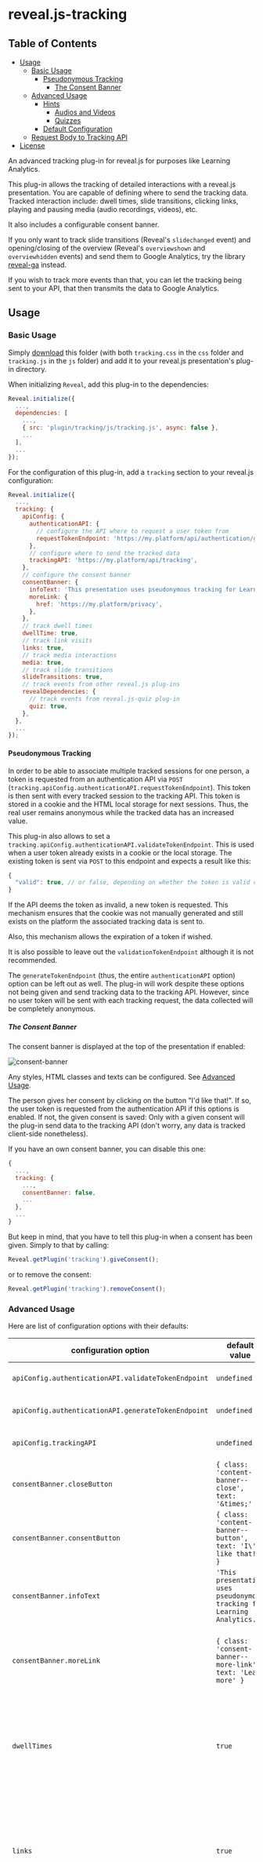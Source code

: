 # reveal.js-tracking

## Table of Contents

- [Usage](#usage)
  - [Basic Usage](#basic-usage)
    - [Pseudonymous Tracking](#pseudonymous-tracking)
      - [The Consent Banner](#the-consent-banner)
  - [Advanced Usage](#advanced-usage)
    - [Hints](#hints)
      - [Audios and Videos](#audios-and-videos)
      - [Quizzes](#quizzes)
    - [Default Configuration](#default-configuration)
  - [Request Body to Tracking API](#request-body-to-tracking-api)
- [License](#license)

An advanced tracking plug-in for reveal.js for purposes like Learning Analytics.

This plug-in allows the tracking of detailed interactions with a reveal.js
presentation. You are capable of defining where to send the tracking data.
Tracked interaction include: dwell times, slide transitions, clicking links,
playing and pausing media (audio recordings, videos), etc.

It also includes a configurable consent banner.

If you only want to track slide transitions (Reveal's `slidechanged` event) and
opening/closing of the overview (Reveal's `overviewshown` and `overviewhidden`
events) and send them to Google Analytics, try the library
[reveal-ga](https://github.com/stevegrunwell/reveal-ga) instead.

If you wish to track more events than that, you can let the tracking being sent
to your API, that then transmits the data to Google Analytics.

## Usage

### Basic Usage

Simply
[download](https://github.com/pantajosef/reveal.js-tracking/archive/master.zip)
this folder (with both `tracking.css` in the `css` folder and `tracking.js` in
the `js` folder) and add it to your reveal.js presentation's plug-in directory.

When initializing `Reveal`, add this plug-in to the dependencies:

```javascript
Reveal.initialize({
  ...,
  dependencies: [
    ...,
    { src: 'plugin/tracking/js/tracking.js', async: false },
    ...
  ],
  ...
});
```

For the configuration of this plug-in, add a `tracking` section to your
reveal.js configuration:

```javascript
Reveal.initialize({
  ...,
  tracking: {
    apiConfig: {
      authenticationAPI: {
        // configure the API where to request a user token from
        requestTokenEndpoint: 'https://my.platform/api/authentication/generate-token',
      },
      // configure where to send the tracked data
      trackingAPI: 'https://my.platform/api/tracking',
    },
    // configure the consent banner
    consentBanner: {
      infoText: 'This presentation uses pseudonymous tracking for Learning Analytics.',
      moreLink: {
        href: 'https://my.platform/privacy',
      },
    },
    // track dwell times
    dwellTime: true,
    // track link visits
    links: true,
    // track media interactions
    media: true,
    // track slide transitions
    slideTransitions: true,
    // track events from other reveal.js plug-ins
    revealDependencies: {
      // track events from reveal.js-quiz plug-in
      quiz: true,
    },
  },
  ...
});
```

#### Pseudonymous Tracking

In order to be able to associate multiple tracked sessions for one person, a
token is requested from an authentication API via `POST`
(`tracking.apiConfig.authenticationAPI.requestTokenEndpoint`). This token is
then sent with every tracked session to the tracking API. This token is stored
in a cookie and the HTML local storage for next sessions. Thus, the real user
remains anonymous while the tracked data has an increased value.

This plug-in also allows to set a
`tracking.apiConfig.authenticationAPI.validateTokenEndpoint`. This is used when
a user token already exists in a cookie or the local storage. The existing token
is sent via `POST` to this endpoint and expects a result like this:

```javascript
{
  "valid": true, // or false, depending on whether the token is valid or not.
}
```

If the API deems the token as invalid, a new token is requested. This mechanism
ensures that the cookie was not manually generated and still exists on the
platform the associated tracking data is sent to.

Also, this mechanism allows the expiration of a token if wished.

It is also possible to leave out the `validationTokenEndpoint` although it is
not recommended.

The `generateTokenEndpoint` (thus, the entire `authenticationAPI` option) option
can be left out as well. The plug-in will work despite these options not being
given and send tracking data to the tracking API. However, since no user token
will be sent with each tracking request, the data collected will be completely
anonymous.

##### The Consent Banner

The consent banner is displayed at the top of the presentation if enabled:

![consent-banner](consent-banner-demo.png)

Any styles, HTML classes and texts can be configured. See [Advanced
Usage](#advanced-usage).

The person gives her consent by clicking on the button "I'd like that!". If so,
the user token is requested from the authentication API if this options is
enabled. If not, the given consent is saved: Only with a given consent will the
plug-in send data to the tracking API (don't worry, any data is tracked
client-side nonetheless).

If you have an own consent banner, you can disable this one:

```javascript
{
  ...,
  tracking: {
    ...,
    consentBanner: false,
    ...
  },
  ...
}
```

But keep in mind, that you have to tell this plug-in when a consent has been
given. Simply to that by calling:

```javascript
Reveal.getPlugin('tracking').giveConsent();
```

or to remove the consent:

```javascript
Reveal.getPlugin('tracking').removeConsent();
```

### Advanced Usage

Here are list of configuration options with their defaults:

| configuration option                                | default value                                                            | explanation                                                                                                                                                                                     |
|-----------------------------------------------------|--------------------------------------------------------------------------|-------------------------------------------------------------------------------------------------------------------------------------------------------------------------------------------------|
| `apiConfig.authenticationAPI.validateTokenEndpoint` | `undefined`                                                              | *optional*: API URL where to validate existing user token                                                                                                                                       |
| `apiConfig.authenticationAPI.generateTokenEndpoint` | `undefined`                                                              | *optional*: API URL where to request user token from                                                                                                                                            |
| `apiConfig.trackingAPI`                             | `undefined`                                                              | API URL where to transmit tracking data to                                                                                                                                                      |
| `consentBanner.closeButton`                         | `{ class: 'content-banner--close', text: '&times;' }`                    | configuration for close button of consent banner                                                                                                                                                |
| `consentBanner.consentButton`                       | `{ class: 'content-banner--button', text: 'I\'d like that!' }`           | configuration for consent button of consent banner                                                                                                                                              |
| `consentBanner.infoText`                            | `'This presentation uses pseudonymous tracking for Learning Analytics.'` | info text for consent banner                                                                                                                                                                    |
| `consentBanner.moreLink`                            | `{ class: 'consent-banner--more-link', text: 'Learn more' }`             | configuration for 'Learn more' link of consent banner (**The `href` option is necessary if the consent banner is enabled**)                                                                     |
| `dwellTimes`                                        | `true`                                                                   | whether to track dwell times. You can configure whether to track dwell times per slide and total dwell time by setting `dwellTimes.perSlide` and `dwellTimes.total` to `true` or `false`        |
| `links`                                             | `true`                                                                   | whether to track clicks on links. You can configure whether to track clicks on internal links (slides) and external links by setting `links.internal` and `links.external` to `true` or `false` |
| `media`                                             | `true`                                                                   | whether to track interactions on audios and videos. You can configure whether to track interactions on audios and videos by setting `media.audio` and `media.video` to `true` or `false`        |
| `slideTransitions`                                  | `true`                                                                   | whether to track slide transitions                                                                                                                                                              |
| `revealDependencies.quiz`                           | `false`                                                                  | whether to track events in reveal.js plug-in [reveal.js-quiz](https://gitlab.com/schaepermeier/reveal.js-quiz)                                                                                  |

#### Hints

##### Audios and Videos

If you want to track audio and video events (play/pause), both video and audio
tags need a DOM ID in this format:

```javascript
/(audio|video)player-%horizontalIndex%-%verticalIndex%(-%mediaIndex%)?>/
```

For instance, on a slide with a horizontal index of 4 and a vertical index of 2,
the second audio file has the following ID: `audioplayer-4-2-1`. (The
`mediaIndex` starts at `0`.)

The plug-in
[audio-slideshow](https://github.com/rajgoel/reveal.js-plugins/tree/master/audio-slideshow)
does that automatically. For videos you need to this manually.

##### Quizzes

If you want to track quizzes, here are the conditions:

- this plug-in needs to be in the `dependencies` section *after* the quiz
  plug-in
- when adding the quiz plug-in to the `dependencies`, do not set `async` to
  `true` and do not provide the `callback`. Simply put: `{ src:
  'plugin/quiz/quiz.js' }` before `{ src: 'plugin/tracking/tracking.js' }`
- instead, provide the configuration options for the quiz plug-in in a `quiz`
  section when initializing reveal.js:

```javascript
Reveal.initialize({
  ...,
  dependencies: [
    ...,
    { src: 'plugin/quiz/quiz.js' },
    { src: 'plugin/tracking/tracking.js' },
    ...,
  ],
  ...,
  tracking: ...,
  quiz: {
    ...,
    preventUnanswered: true,
    skipStartButton: false,
  }
});
```

- make sure that the option `skipStartButton` is set to `false`. Otherwise the
  start event cannot be tracked

#### Default Configuration

```javascript
{
  apiConfig: {},
  consentBanner: {
    closeButton: {
      class: 'consent-banner--close',
      text: '&times;',
    },
    consentButton: {
      class: 'consent-banner--button',
      text: 'I\'d like that!',
    },
    infoText: 'This presentation uses pseudonymous tracking for Learning Analytics.',
    moreLink: {
      class: 'consent-banner--more-link',
      text: 'Learn more',
    },
  },
  dwellTimes: true,
  links: true,
  media: true,
  slideTransitions: true,
  revealDependencies: {
    quiz: false,
  },
}
```

### Request Body to Tracking API

This is a sample request body in JSON format that can be sent to the tracking
API. There is only one request per session and this is sent when the user closes
the presentation.

```javascript
{
  // the user token
  "userToken": "a-nice-user-token",
  // presentation Url to identify the lecture
  "presentationUrl": "https://my.presentation/current-lecture",
  // total number of slides of the presentation
  "totalNumberOfSlides": 29,
  // progress in presentation when the user closed the presentation (between 0 and 1)
  "finalProgress": 0.67823128904,
  // total dwell time in the presentation
  "totalDwellTime": "01:30:59",
  // list of dwell times per slide
  "dwellTimes": [
    {
      "type": "dwellTimePerSlide",
      "dwellTime": "00:00:15",
      "slideData": {
        "slideNumber": 1,
        "horizontalIndex": 0,
        "verticalIndex": 0
      }
    },
    {
      "type": "dwellTimePerSlide",
      "dwellTime": "00:00:08",
      "slideData": {
        "slideNumber": 2,
        "horizontalIndex": 1,
        "verticalIndex": 0
      }
    },
    {
      "type": "dwellTimePerSlide",
      "dwellTime": "00:05:02",
      "slideData": {
        "slideNumber": 3,
        "horizontalIndex": 1,
        "verticalIndex": 1
      }
    },
    {
      "type": "dwellTimePerSlide",
      "dwellTime": "00:06:09",
      "slideData": {
        "slideNumber": 4,
        "horizontalIndex": 1,
        "verticalIndex": 2
      }
    },
    ...
  ],
  "timeline" : [
    {
      "type": "slideTransition",
      "previousSlide": {
        "slideNumber": 1,
        "horizontalIndex": 0,
        "verticalIndex": 0
      },
      "currentSlide": {
        "slideNumber": 2,
        "horizontalIndex": 1,
        "verticalIndex": 0
      },
      "timestamp": "00:00:15"
    },
    {
      "type": "slideTransition",
      "previousSlide": {
        "slideNumber": 2,
        "horizontalIndex": 1,
        "verticalIndex": 0
      },
      "currentSlide": {
        "slideNumber": 3,
        "horizontalIndex": 1,
        "verticalIndex": 1
      },
      "timestamp": "00:00:23"
    },
    {
      "type": "externalLink",
      "timestamp": "00:04:20",
      "metadata": {
        "href": "https://github.com/hakimel/reveal.js",
        "linkText": "reveal.js"
      },
      "slideData": {
        "slideNumber": 3,
        "horizontalIndex": 1,
        "verticalIndex": 1
      }
    },
    {
      "type": "audio",
      "mediaEvent": "play",
      "timestamp": "00:03:12",
      "metadata": {
        "id": "audioplayer-3-1-0",
        "mediaSource": "https://my.presentation/audios/help01.ogg"
      },
      "slideData": {
        "slideNumber": 3,
        "horizontalIndex": 1,
        "verticalIndex": 1,
        "mediaIndex": 0
      }
    },
    {
      "type": "audio",
      "mediaEvent": "pause",
      "finished": true,
      "progress": 1,
      "timestamp": "00:03:15",
      "metadata": {
        "id": "audioplayer-3-1-0",
        "mediaSource": "https://my.presentation/audios/help01.ogg"
      },
      "slideData": {
        "slideNumber": 3,
        "horizontalIndex": 1,
        "verticalIndex": 1,
        "mediaIndex": 0
      }
    },
    {
      "type": "slideTransition",
      "previousSlide": {
        "slideNumber": 3,
        "horizontalIndex": 1,
        "verticalIndex": 1
      },
      "currentSlide": {
        "slideNumber": 4,
        "horizontalIndex": 1,
        "verticalIndex": 2
      },
      "timestamp": "00:05:25"
    },
    {
      "type": "quiz",
      "quizEvent": "start",
      "timestamp": "00:05:45",
      "metadata": {
        "id": "firstQuiz",
        "name": "Test your knowledge!",
        "topic": "What is reveal.js?",
        "numberOfQuestions": 3
      },
      "slideData": {
        "slideNumber": 4,
        "horizontalIndex": 1,
        "verticalIndex": 2
      }
    },
    {
      "type": "quiz",
      "quizEvent": "complete",
      "dwellTime": "00:05:00",
      "completed": true,
      "score": 2,
      "timestamp": "00:10:45",
      "metadata": {
        "id": "firstQuiz",
        "name": "Test your knowledge!",
        "topic": "What is reveal.js?",
        "numberOfQuestions": 3
      },
      "slideData": {
        "slideNumber": 4,
        "horizontalIndex": 1,
        "verticalIndex": 2
      }
    },
    ...
  ]
}
```

## License

MIT licensed

Copyright (C) 2020 Joe Pantazidis
